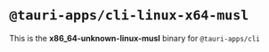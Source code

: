 # `@tauri-apps/cli-linux-x64-musl`

This is the **x86_64-unknown-linux-musl** binary for `@tauri-apps/cli`
